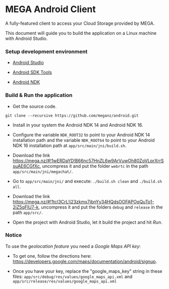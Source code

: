 MEGA Android Client
================

A fully-featured client to access your Cloud Storage provided by MEGA.

This document will guide you to build the application on a Linux machine with Android Studio.

### Setup development environment

* [Android Studio](http://developer.android.com/intl/es/sdk/index.html)

* [Android SDK Tools](http://developer.android.com/intl/es/sdk/index.html#Other)

* [Android NDK](http://developer.android.com/intl/es/ndk/downloads/index.html)

### Build & Run the application

* Get the source code.

```
git clone --recursive https://github.com/meganz/android.git
```

* Install in your system the Android NDK 14 and Android NDK 16.

* Configure the variable `NDK_ROOT32` to point to your Android NDK 14 installation path and the variable `NDK_ROOT64` to point to your Android NDK 16 installation path at `app/src/main/jni/build.sh`.

* Download the link https://mega.nz/#!1wERDaYD!B66nc57HnZL6w9ArVuwOh80ZoVLprXrrSsuAE6CGfXc, uncompress it and put the folder `webrtc` in the path `app/src/main/jni/megachat/`.

* Go to `app/src/main/jni/` and execute: `./build.sh clean` and `./build.sh all`.

* Download the link https://mega.nz/#!1tcl3CrL!i23zkmx7ibnYy34HQdsOOFAPOqQuTo1-2iZ5qFlU7-k, uncompress it and put the folders `debug` and `release` in the path `app/src/`.

* Open the project with Android Studio, let it build the project and hit _*Run*_.

### Notice

To use the *geolocation feature* you need a *Google Maps API key*:

* To get one, follow the directions here: https://developers.google.com/maps/documentation/android/signup.

* Once you have your key, replace the "google_maps_key" string in these files: `app/src/debug/res/values/google_maps_api.xml` and `app/src/release/res/values/google_maps_api.xml`
